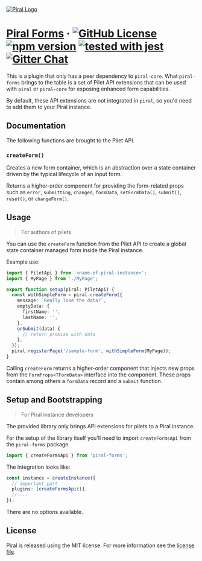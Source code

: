[![Piral Logo](https://github.com/smapiot/piral/raw/master/docs/assets/logo.png)](https://piral.io)

# [Piral Forms](https://piral.io) &middot; [![GitHub License](https://img.shields.io/badge/license-MIT-blue.svg)](https://github.com/smapiot/piral/blob/master/LICENSE) [![npm version](https://img.shields.io/npm/v/piral-forms.svg?style=flat)](https://www.npmjs.com/package/piral-forms) [![tested with jest](https://img.shields.io/badge/tested_with-jest-99424f.svg)](https://jestjs.io) [![Gitter Chat](https://badges.gitter.im/gitterHQ/gitter.png)](https://gitter.im/piral-io/community)

This is a plugin that only has a peer dependency to `piral-core`. What `piral-forms` brings to the table is a set of Pilet API extensions that can be used with `piral` or `piral-core` for exposing enhanced form capabilities.

By default, these API extensions are not integrated in `piral`, so you'd need to add them to your Piral instance.

## Documentation

The following functions are brought to the Pilet API.

### `createForm()`

Creates a new form container, which is an abstraction over a state container driven by the typical lifecycle of an input form.

Returns a higher-order component for providing the form-related props such as `error`, `submitting`, `changed`, `formData`, `setFormData()`, `submit()`, `reset()`, or `changeForm()`.

## Usage

> For authors of pilets

You can use the `createForm` function from the Pilet API to create a global state container managed form inside the Piral instance.

Example use:

```ts
import { PiletApi } from '<name-of-piral-instance>';
import { MyPage } from './MyPage';

export function setup(piral: PiletApi) {
  const withSimpleForm = piral.createForm({
    message: `Really lose the data?`,
    emptyData: {
      firstName: '',
      lastName: '',
    },
    onSubmit(data) {
      // return promise with data
    },
  });
  piral.registerPage('/sample-form', withSimpleForm(MyPage));
}
```

Calling `createForm` returns a higher-order component that injects new props from the `FormProps<TFormData>` interface into the component. These props contain among others a `formData` record and a `submit` function.

## Setup and Bootstrapping

> For Piral instance developers

The provided library only brings API extensions for pilets to a Piral instance.

For the setup of the library itself you'll need to import `createFormsApi` from the `piral-forms` package.

```ts
import { createFormsApi } from 'piral-forms';
```

The integration looks like:

```ts
const instance = createInstance({
  // important part
  plugins: [createFormsApi()],
  // ...
});
```

There are no options available.

## License

Piral is released using the MIT license. For more information see the [license file](./LICENSE).
